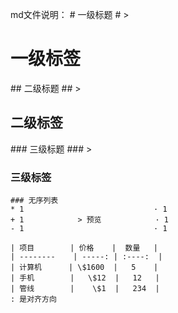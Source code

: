 md文件说明：
    # 一级标题 #                  >      <h1>一级标签</h1>
    ## 二级标题 ##              >      <h2>二级标签</h2>
    ### 三级标题 ###          >      <h3>三级标签</h3>

    ### 无序列表
    * 1                             · 1       
    + 1            > 预览            · 1
    - 1                             · 1  

    | 项目        | 价格    |  数量   |
    | --------    | -----: | :----:  |
    | 计算机      | \$1600  |   5    |
    | 手机        |   \$12  |   12   |
    | 管线        |    \$1  |   234  |
    : 是对齐方向
